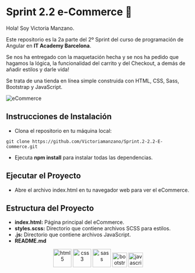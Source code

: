 # Sprint 2.2 e-Commerce  🏪
Hola! Soy Victoria Manzano. 

Este repositorio es la 2a parte del 2º Sprint del curso de programación de Angular en **IT Academy Barcelona**.

Se nos ha entregado con la maquetación hecha y se nos ha pedido que hagamos la lógica, la funcionalidad del carrito y del Checkout,
a demás de añadir estilos y darle vida!

Se trata de una tienda en línea simple construida con HTML, CSS, Sass, Bootstrap y JavaScript.


![eCommerce](https://github.com/Victoriamanzano/Sprint.2-2.2-E-commerce/assets/141257786/f1530a45-d464-4d2c-bea0-6cbb90ecc0e1)

## Instrucciones de Instalación

- Clona el repositorio en tu máquina local:
```
git clone https://github.com/Victoriamanzano/Sprint.2-2.2-E-commerce.git
````
- Ejecuta **npm install** para instalar todas las dependencias.
  
## Ejecutar el Proyecto
- Abre el archivo index.html en tu navegador web para ver el eCommerce.

  
## Estructura del Proyecto
- **index.html:** Página principal del eCommerce.
- **styles.scss:** Directorio que contiene archivos SCSS para estilos.
- **.js:** Directorio que contiene archivos JavaScript.
- **README.md**

<p align="center"><a href="#" target="_blank" rel="noreferrer"><img src="https://raw.githubusercontent.com/devicons/devicon/master/icons/html5/html5-original-wordmark.svg" alt="html5" width="50" height="50"/></a>
<a href="#" target="_blank" rel="noreferrer"><img src="https://raw.githubusercontent.com/devicons/devicon/master/icons/css3/css3-original-wordmark.svg" alt="css3" width="50" height="50"/></a>
<a href="#" target="_blank" rel="noreferrer"><img src="https://raw.githubusercontent.com/devicons/devicon/master/icons/sass/sass-original.svg" alt="sass" width="50" height="50"/></a>
<a href="#" target="_blank" rel="noreferrer"><img src="https://raw.githubusercontent.com/devicons/devicon/master/icons/bootstrap/bootstrap-plain-wordmark.svg" alt="bootstrap" width="40" height="40"/></a>
<a href="#" target="_blank" rel="noreferrer"><img src="https://raw.githubusercontent.com/devicons/devicon/master/icons/javascript/javascript-original.svg" alt="javascript" width="40" height="40"/></a>
  
